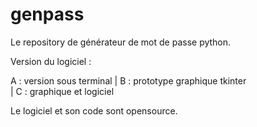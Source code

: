 # genpass
Le repository de générateur de mot de passe python.

Version du logiciel :

  A : version sous terminal |
  B : prototype graphique tkinter  
 | C : graphique et logiciel

Le logiciel et son code sont opensource.
